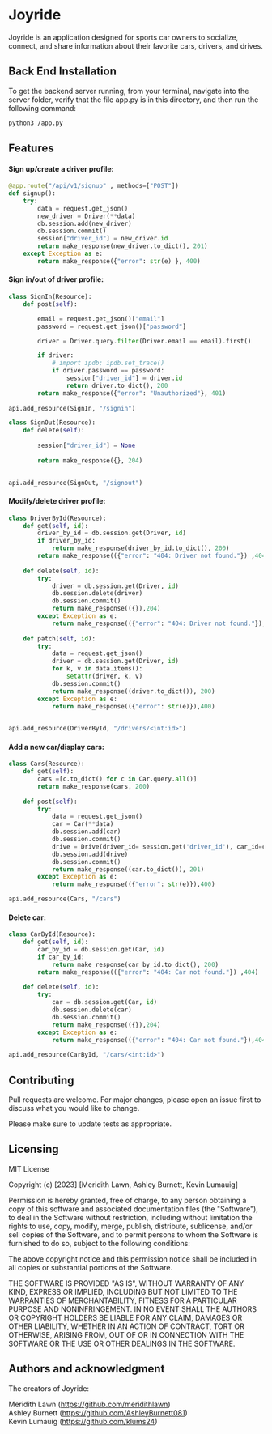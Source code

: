 # Joyride

Joyride is an application designed for sports car owners to socialize, connect, and share information about their favorite cars, drivers, and drives. 


## Back End Installation

To get the backend server running, from your terminal, navigate into the server folder, verify that the file app.py is in this directory, and then run the following command: 

```bash
python3 /app.py
```

## Features
#### Sign up/create a driver profile:
```python
@app.route("/api/v1/signup" , methods=["POST"])
def signup():
    try:
        data = request.get_json()
        new_driver = Driver(**data)
        db.session.add(new_driver)
        db.session.commit()
        session["driver_id"] = new_driver.id
        return make_response(new_driver.to_dict(), 201)
    except Exception as e:
        return make_response({"error": str(e) }, 400)
```

#### Sign in/out of driver profile:
```python
class SignIn(Resource):
    def post(self):

        email = request.get_json()["email"]
        password = request.get_json()["password"]

        driver = Driver.query.filter(Driver.email == email).first()

        if driver:
            # import ipdb; ipdb.set_trace()
            if driver.password == password:
                session["driver_id"] = driver.id
                return driver.to_dict(), 200
        return make_response({"error": "Unauthorized"}, 401)
    
api.add_resource(SignIn, "/signin")

class SignOut(Resource):
    def delete(self):
        
        session["driver_id"] = None
                
        return make_response({}, 204)
        

api.add_resource(SignOut, "/signout")
```
#### Modify/delete driver profile:
```python
class DriverById(Resource):
    def get(self, id):
        driver_by_id = db.session.get(Driver, id)
        if driver_by_id:
            return make_response(driver_by_id.to_dict(), 200)
        return make_response(({"error": "404: Driver not found."}) ,404)
    
    def delete(self, id):
        try:
            driver = db.session.get(Driver, id)
            db.session.delete(driver)
            db.session.commit()
            return make_response(({}),204)
        except Exception as e:
            return make_response(({"error": "404: Driver not found."}),404)
        
    def patch(self, id):
        try:
            data = request.get_json()
            driver = db.session.get(Driver, id)
            for k, v in data.items():
                setattr(driver, k, v)
            db.session.commit()
            return make_response((driver.to_dict()), 200)
        except Exception as e:
            return make_response(({"error": str(e)}),400)    
        

api.add_resource(DriverById, "/drivers/<int:id>")
```

#### Add a new car/display cars:
```python
class Cars(Resource):
    def get(self):
        cars =[c.to_dict() for c in Car.query.all()]
        return make_response(cars, 200)
    
    def post(self):
        try:
            data = request.get_json()
            car = Car(**data)
            db.session.add(car)
            db.session.commit()
            drive = Drive(driver_id= session.get('driver_id'), car_id=car.id )
            db.session.add(drive)
            db.session.commit()
            return make_response((car.to_dict()), 201)
        except Exception as e:
            return make_response(({"error": str(e)}),400)

api.add_resource(Cars, "/cars")
```

#### Delete car:
```python
class CarById(Resource):
    def get(self, id):
        car_by_id = db.session.get(Car, id)
        if car_by_id:
            return make_response(car_by_id.to_dict(), 200)
        return make_response(({"error": "404: Car not found."}) ,404)
        
    def delete(self, id):
        try:
            car = db.session.get(Car, id)
            db.session.delete(car)
            db.session.commit()
            return make_response(({}),204)
        except Exception as e:
            return make_response(({"error": "404: Car not found."}),404)
            
api.add_resource(CarById, "/cars/<int:id>")
```


## Contributing

Pull requests are welcome. For major changes, please open an issue first
to discuss what you would like to change.

Please make sure to update tests as appropriate.


## Licensing
MIT License

Copyright (c) [2023] [Meridith Lawn, Ashley Burnett, Kevin Lumauig]

Permission is hereby granted, free of charge, to any person obtaining a copy of this software and associated documentation files (the "Software"), to deal in the Software without restriction, including without limitation the rights to use, copy, modify, merge, publish, distribute, sublicense, and/or sell copies of the Software, and to permit persons to whom the Software is furnished to do so, subject to the following conditions:

The above copyright notice and this permission notice shall be included in all copies or substantial portions of the Software.

THE SOFTWARE IS PROVIDED "AS IS", WITHOUT WARRANTY OF ANY KIND, EXPRESS OR IMPLIED, INCLUDING BUT NOT LIMITED TO THE WARRANTIES OF MERCHANTABILITY, FITNESS FOR A PARTICULAR PURPOSE AND NONINFRINGEMENT. IN NO EVENT SHALL THE AUTHORS OR COPYRIGHT HOLDERS BE LIABLE FOR ANY CLAIM, DAMAGES OR OTHER LIABILITY, WHETHER IN AN ACTION OF CONTRACT, TORT OR OTHERWISE, ARISING FROM, OUT OF OR IN CONNECTION WITH THE SOFTWARE OR THE USE OR OTHER DEALINGS IN THE SOFTWARE.

## Authors and acknowledgment
The creators of Joyride:

Meridith Lawn (https://github.com/meridithlawn) <br>
Ashley Burnett (https://github.com/AshleyBurnett081) <br>
Kevin Lumauig (https://github.com/klums24)

